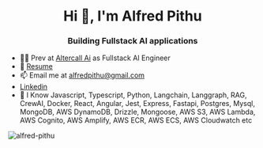 <h1 align="center">Hi 👋, I'm Alfred Pithu</h1>
<h3 align="center">Building Fullstack AI applications</h3>

- 👨‍💻 Prev at <a href="https://altercall.com/aai" target="_blank" rel="noreferrer">Altercall Ai</a>
 as Fullstack AI Engineer
- 📄 <a href="https://drive.google.com/file/d/1vwoUpz7u4xuJ-EZp4amfoaFFh48yC35D/view?usp=sharing" target="_blank" rel="noreferrer">Resume</a>
- 📫 Email me at alfredpithu@gmail.com
- <a href="https://www.linkedin.com/in/alfredpithu/" target="_blank" rel="noreferrer">Linkedin</a> 
- 🌱 I Know Javascript, Typescript, Python, Langchain, Langgraph, RAG, CrewAI, Docker, React, Angular, Jest, Express, Fastapi, Postgres, Mysql, MongoDB, AWS DynamoDB, Drizzle, Mongoose, AWS S3, AWS Lambda, AWS Cognito, AWS Amplify, AWS ECR, AWS ECS, AWS Cloudwatch etc


<p><img align="center" src="https://github-readme-stats.vercel.app/api/top-langs?username=alfred-pithu&show_icons=true&locale=en&layout=compact" alt="alfred-pithu" /></p>
